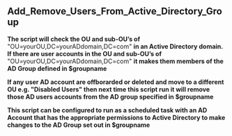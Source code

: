 Add_Remove_Users_From_Active_Directory_Group
-------------------------------------

**The script will check the OU and sub-OU’s of** "OU=yourOU,DC=yourADdomain,DC=com" **in an Active Directory domain. If there are user accounts in the OU and sub-OU’s of** "OU=yourOU,DC=yourADdomain,DC=com" **it makes them members of the AD Group defined in $groupname** 

**If any user AD account are offborarded or deleted and move to a different OU e.g. "Disabled Users" then next time this script run it will remove those AD users accounts from the AD group specified in $groupname**

**This script can be configured to run as a scheduled task with an AD Account that has the appropriate permissions to Active Directory to make changes to the AD Group set out in $groupname**
